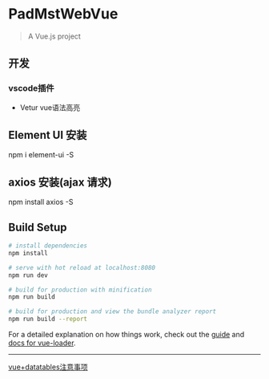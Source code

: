 # PadMstWebVue

> A Vue.js project

## 开发

### vscode插件
* Vetur vue语法高亮

## Element UI 安装
npm i element-ui -S

## axios 安装(ajax 请求)
npm install axios -S

## Build Setup

``` bash
# install dependencies
npm install

# serve with hot reload at localhost:8080
npm run dev

# build for production with minification
npm run build

# build for production and view the bundle analyzer report
npm run build --report
```

For a detailed explanation on how things work, check out the [guide](http://vuejs-templates.github.io/webpack/) and [docs for vue-loader](http://vuejs.github.io/vue-loader).


----

[vue+datatables注意事项](https://deepinout.com/vue-js/vue-js-questions/450_vuejs_implementing_vuejs_datatables_properly.html)